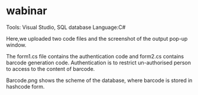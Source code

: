 # wabinar
Tools: Visual Studio, SQL database
Language:C#

Here,we uploaded two code files and the screenshot of the output pop-up window.

The form1.cs file contains the authentication code and form2.cs contains barcode generation code.
Authentication is to restrict un-authorised person to access to the content of barcode.

Barcode.png shows the scheme of the database, where barcode is stored in hashcode form.


